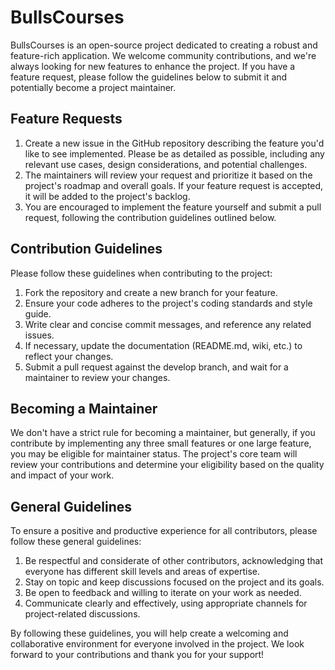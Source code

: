 # BullsCourses
BullsCourses is an open-source project dedicated to creating a robust and feature-rich application. We welcome community contributions, and we're always looking for new features to enhance the project. If you have a feature request, please follow the guidelines below to submit it and potentially become a project maintainer.

## Feature Requests
1. Create a new issue in the GitHub repository describing the feature you'd like to see implemented. Please be as detailed as possible, including any relevant use cases, design considerations, and potential challenges.
2. The maintainers will review your request and prioritize it based on the project's roadmap and overall goals. If your feature request is accepted, it will be added to the project's backlog.
3. You are encouraged to implement the feature yourself and submit a pull request, following the contribution guidelines outlined below.

## Contribution Guidelines
Please follow these guidelines when contributing to the project:
1. Fork the repository and create a new branch for your feature.
2. Ensure your code adheres to the project's coding standards and style guide.
3. Write clear and concise commit messages, and reference any related issues.
4. If necessary, update the documentation (README.md, wiki, etc.) to reflect your changes.
5. Submit a pull request against the develop branch, and wait for a maintainer to review your changes.


## Becoming a Maintainer
We don't have a strict rule for becoming a maintainer, but generally, if you contribute by implementing any three small features or one large feature, you may be eligible for maintainer status. The project's core team will review your contributions and determine your eligibility based on the quality and impact of your work.

## General Guidelines
To ensure a positive and productive experience for all contributors, please follow these general guidelines:

1. Be respectful and considerate of other contributors, acknowledging that everyone has different skill levels and areas of expertise.
2. Stay on topic and keep discussions focused on the project and its goals.
3. Be open to feedback and willing to iterate on your work as needed.
4. Communicate clearly and effectively, using appropriate channels for project-related discussions.

By following these guidelines, you will help create a welcoming and collaborative environment for everyone involved in the project. We look forward to your contributions and thank you for your support!
